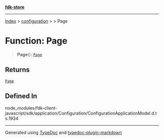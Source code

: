 [**fdk-store**](../../../README.md)
***

[Index](../../../API.md) > [configuration](../../README.md) > [<internal>](../README.md) > Page

# Function: Page

> **Page**(): [`Page`](../type-aliases/type-alias.Page.md)

## Returns

[`Page`](../type-aliases/type-alias.Page.md)

## Defined In

node\_modules/fdk-client-javascript/sdk/application/Configuration/ConfigurationApplicationModel.d.ts:1934

***
Generated using [TypeDoc](https://typedoc.org/) and [typedoc-plugin-markdown](https://www.npmjs.com/package/typedoc-plugin-markdown)
